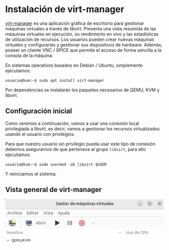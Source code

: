 # Instalación de virt-manager

[virt-manager](https://virt-manager.org/) es una aplicación gráfica de escritorio para gestionar máquinas virtuales a través de libvirt. Presenta una vista resumida de las máquinas virtuales en ejecución, su rendimiento en vivo y las estadísticas de utilización de recursos. Los usuarios pueden crear nuevas máquinas virtuales y configurarlas y gestionar sus dispositivos de hardware. Además, poseer un cliente VNC / SPICE que permite el acceso de forma sencilla a la consola de la máquina.

En sistemas operativos basados en Debian / Ubuntu, simplemente ejecutamos:

```
usuario@kvm:~$ sudo apt install virt-manager
```

Por dependencias se instalarán los paquetes necesarios de QEMU, KVM y libvirt.

## Configuración inicial

Como veremos a continuación, vamos a usar una conexión local privilegiada a libvirt, es decir, vamos a gestionar los recursos virtualizados usando el usuario con privilegios.

Para que nuestro usuario sin privilegio pueda usar este tipo de conexión debemos asegurarnos de que pertenece al grupo `libvirt`, para ello ejecutamos:
```
usuario@kvm:~$ sudo usermod -aG libvirt $USER
```

Y reiniciamos el sistema.

## Vista general de virt-manager

![img](img/virt-manager.png)

